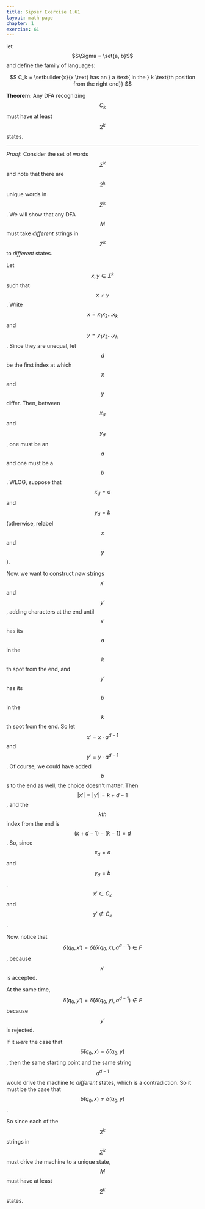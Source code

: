 ```yaml
---
title: Sipser Exercise 1.61
layout: math-page
chapter: 1
exercise: 61
---
```



let $$\Sigma = \set{a, b}$$ and define the family of languages:

$$
C_k = \setbuilder{x}{x \text{ has an } a \text{ in the } k \text{th position from the right end}}
$$


**Theorem**: Any DFA recognizing $$C_k$$ must have at least $$2^k$$ states.

----

*Proof*:
Consider the set of words $$\Sigma^k$$ and note that there are $$2^k$$ unique words in $$\Sigma^k$$.
We will show that any DFA $$M$$ must take *different* strings in $$\Sigma^k$$ to *different* states.



Let $$x, y \in \Sigma^k$$ such that $$x \neq y$$.
Write $$x = x_1 x_2 \dots x_k$$ and $$y = y_1 y_2 \dots y_k$$.
Since they are unequal, let $$d$$ be the first index at which $$x$$ and $$y$$ differ.
Then, between $$x_d$$ and $$y_d$$, one must be an $$a$$ and one must be a $$b$$.
WLOG, suppose that $$x_d = a$$ and $$y_d = b$$ (otherwise, relabel $$x$$ and $$y$$).



Now, we want to construct *new* strings $$x'$$ and $$y'$$, adding characters at the end until $$x'$$ has its $$a$$ in the $$k$$th spot from the end, and $$y'$$ has its $$b$$ in the $$k$$th spot from the end.
So let $$x' = x \cdot a^{d-1}$$ and $$y' = y \cdot a^{d-1}$$.
Of course, we could have added $$b$$s to the end as well, the choice doesn't matter.
Then $$|x'| = |y'| = k + d - 1$$, and the $$kth$$ index from the end is $$(k + d - 1) - (k - 1) = d$$.
So, since $$x_d = a$$ and $$y_d = b$$, $$x' \in C_k$$ and $$y' \not\in C_k$$.



Now, notice that $$\hat{\delta}(q_0, x') = \hat{\delta}(\hat{\delta}(q_0, x), a^{d-1}) \in F$$, because $$x'$$ is accepted.



At the same time, $$\hat{\delta}(q_0, y') = \hat{\delta}(\hat{\delta}(q_0, y), a^{d-1}) \not\in F$$ because $$y'$$ is rejected.



If it *were* the case that $$\hat{\delta}(q_0, x) = \hat{\delta}(q_0, y)$$, then the same starting point and the same string $$a^{d-1}$$ would drive the machine to *different* states, which is a contradiction.
So it must be the case that $$\hat{\delta}(q_0, x) \neq \hat{\delta}(q_0, y)$$.



So since each of the $$2^k$$ strings in $$\Sigma^k$$ must drive the machine to a unique state, $$M$$ must have at least $$2^k$$ states.
